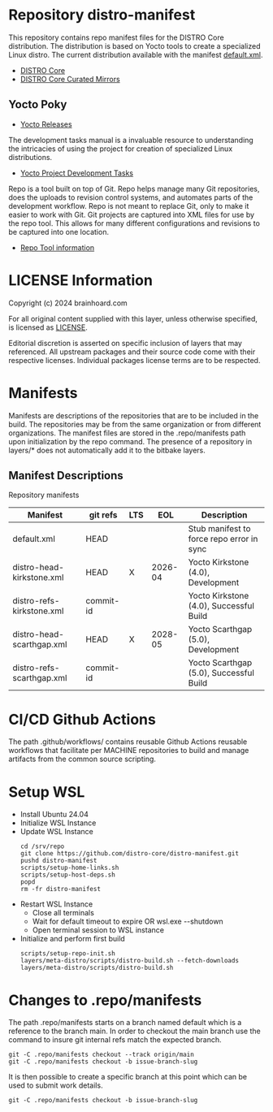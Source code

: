 # Repository distro-manifest

This repository contains repo manifest files for the DISTRO Core distribution. The
distribution is based on Yocto tools to create a specialized Linux distro. The current
distribution available with the manifest [default.xml](./default.xml).

*   [DISTRO Core](https://github.com/distro-core)
*   [DISTRO Core Curated Mirrors](https://github.com/distro-core-curated-mirrors)

## Yocto Poky

*   [Yocto Releases](https://wiki.yoctoproject.org/wiki/Releases)

The development tasks manual is a invaluable resource to understanding the intricacies of using
the project for creation of specialized Linux distributions.

*   [Yocto Project Development Tasks](https://docs.yoctoproject.org/dev-manual/index.html)

Repo is a tool built on top of Git. Repo helps manage many Git repositories, does the uploads to
revision control systems, and automates parts of the development workflow. Repo is not meant to
replace Git, only to make it easier to work with Git. Git projects are captured into XML files
for use by the repo tool. This allows for many different configurations and revisions to be
captured into one location.

*   [Repo Tool information](https://android.googlesource.com/tools/repo)

# LICENSE Information

Copyright (c) 2024 brainhoard.com

For all original content supplied with this layer, unless otherwise specified, is licensed
as [LICENSE](./LICENSE).

Editorial discretion is asserted on specific inclusion of layers that may referenced. All
upstream packages and their source code come with their respective licenses. Individual packages
license terms are to be respected.

# Manifests

Manifests are descriptions of the repositories that are to be included in the build. The
repositories may be from the same organization or from different organizations. The manifest
files are stored in the .repo/manifests path upon initialization by the repo command. The
presence of a repository in layers/* does not automatically add it to the bitbake layers.

## Manifest Descriptions

Repository manifests

| Manifest | git refs | LTS | EOL | Description |
| --- | --- | --- | --- | --- |
| default.xml | HEAD | | | Stub manifest to force repo error in sync |
| distro-head-kirkstone.xml | HEAD | X | 2026-04 | Yocto Kirkstone (4.0), Development |
| distro-refs-kirkstone.xml | commit-id | | | Yocto Kirkstone (4.0), Successful Build |
| distro-head-scarthgap.xml | HEAD | X | 2028-05 | Yocto Scarthgap (5.0), Development |
| distro-refs-scarthgap.xml | commit-id | | | Yocto Scarthgap (5.0), Successful Build |

# CI/CD Github Actions

The path .github/workflows/ contains reusable Github Actions reusable workflows that
facilitate per MACHINE repositories to build and manage artifacts from the common
source scripting.

# Setup WSL

- Install Ubuntu 24.04
- Initialize WSL Instance
- Update WSL Instance
  ~~~
  cd /srv/repo
  git clone https://github.com/distro-core/distro-manifest.git
  pushd distro-manifest
  scripts/setup-home-links.sh
  scripts/setup-host-deps.sh
  popd
  rm -fr distro-manifest
  ~~~
- Restart WSL Instance
  - Close all terminals
  - Wait for default timeout to expire OR wsl.exe --shutdown
  - Open terminal session to WSL instance
- Initialize and perform first build
  ~~~
  scripts/setup-repo-init.sh
  layers/meta-distro/scripts/distro-build.sh --fetch-downloads
  layers/meta-distro/scripts/distro-build.sh
  ~~~

# Changes to .repo/manifests

The path .repo/manifests starts on a branch named default which is a reference to
the branch main. In order to checkout the main branch use the command to insure
git internal refs match the expected branch.

~~~
git -C .repo/manifests checkout --track origin/main
git -C .repo/manifests checkout -b issue-branch-slug
~~~

It is then possible to create a specific branch at this point which can be used
to submit work details.

~~~
git -C .repo/manifests checkout -b issue-branch-slug
~~~
